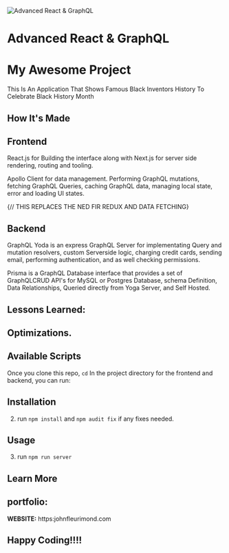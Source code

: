 ![Advanced React & GraphQL](ReactGraphQL.png)

# Advanced React & GraphQL

# My Awesome Project
This Is An Application That Shows Famous Black Inventors History To Celebrate Black History Month


## How It's Made
## Frontend
React.js for Building the interface along with Next.js for server side rendering, routing and tooling.

Apollo Client for data management. Performing GraphQL mutations, fetching GraphQL Queries, caching GraphQL data, managing local state, error and loading UI states.

{// THIS REPLACES THE NED FIR REDUX AND DATA FETCHING}

## Backend
GraphQL Yoda is an express GraphQL Server for implementating Query and mutation resolvers, custom Serverside logic, charging credit cards, sending email, performing authentication, and as well checking permissions.


Prisma is a GraphQL Database interface that provides a set of GraphQLCRUD API's for MySQL or Postgres Database, schema Definition, Data Relationships, Queried directly from Yoga Server, and Self Hosted.

## Lessons Learned:

## Optimizations.

## Available Scripts

 Once you clone this repo, `cd` In the project directory for the frontend and backend, you can run:

## Installation

2. run `npm install` and ` npm audit fix ` if any fixes needed.

## Usage

3. run `npm run server`



## Learn More


## portfolio:

**WEBSITE:** https:johnfleurimond.com


## Happy Coding!!!!
